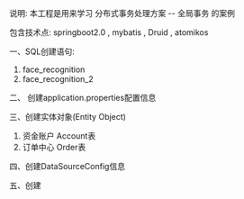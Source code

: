 说明: 本工程是用来学习 分布式事务处理方案 -- 全局事务 的案例

包含技术点: springboot2.0 , mybatis , Druid , atomikos

一、SQL创建语句:
1. face_recognition
2. face_recognition_2

二、 创建application.properties配置信息

三、创建实体对象(Entity Object)
1. 资金账户 Account表
2. 订单中心 Order表

四、创建DataSourceConfig信息

五、创建
